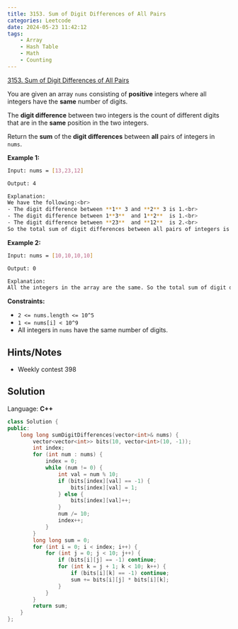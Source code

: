 ```yaml
---
title: 3153. Sum of Digit Differences of All Pairs
categories: Leetcode
date: 2024-05-23 11:42:12
tags:
    - Array
    - Hash Table
    - Math
    - Counting
---
```


[3153. Sum of Digit Differences of All Pairs](https://leetcode.com/problems/sum-of-digit-differences-of-all-pairs/description/)

You are given an array `nums` consisting of **positive**  integers where all integers have the **same**  number of digits.

The **digit difference**  between two integers is the count of different digits that are in the **same**  position in the two integers.

Return the **sum**  of the **digit differences**  between **all**  pairs of integers in `nums`.

**Example 1:**

```bash
Input: nums = [13,23,12]

Output: 4

Explanation:
We have the following:<br>
- The digit difference between **1** 3 and **2** 3 is 1.<br>
- The digit difference between 1**3**  and 1**2**  is 1.<br>
- The digit difference between **23**  and **12**  is 2.<br>
So the total sum of digit differences between all pairs of integers is `1 + 1 + 2 = 4`.
```

**Example 2:**

```bash
Input: nums = [10,10,10,10]

Output: 0

Explanation:
All the integers in the array are the same. So the total sum of digit differences between all pairs of integers will be 0.
```

**Constraints:**

- `2 <= nums.length <= 10^5`
- `1 <= nums[i] < 10^9`
- All integers in `nums` have the same number of digits.

## Hints/Notes

- Weekly contest 398

## Solution

Language: **C++**

```C++
class Solution {
public:
    long long sumDigitDifferences(vector<int>& nums) {
        vector<vector<int>> bits(10, vector<int>(10, -1));
        int index;
        for (int num : nums) {
            index = 0;
            while (num != 0) {
                int val = num % 10;
                if (bits[index][val] == -1) {
                    bits[index][val] = 1;
                } else {
                    bits[index][val]++;
                }
                num /= 10;
                index++;
            }
        }
        long long sum = 0;
        for (int i = 0; i < index; i++) {
            for (int j = 0; j < 10; j++) {
                if (bits[i][j] == -1) continue;
                for (int k = j + 1; k < 10; k++) {
                    if (bits[i][k] == -1) continue;
                    sum += bits[i][j] * bits[i][k];
                }
            }
        }
        return sum;
    }
};
```
